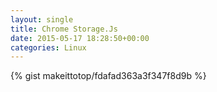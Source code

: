 ```yaml
---
layout: single                                                                                                              
title: Chrome Storage.Js                                                                                                                       
date: 2015-05-17 18:28:50+00:00                                                                                                                        
categories: Linux                                                                                                                
---                                                                                                                              
```


{% gist makeittotop/fdafad363a3f347f8d9b %}                                                                                                           

